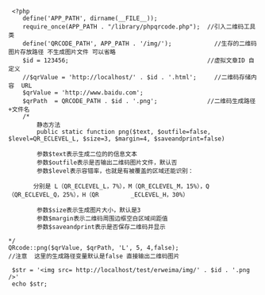      <?php
        define('APP_PATH', dirname(__FILE__));
        require_once(APP_PATH . "/library/phpqrcode.php");  //引入二维码工具类
        define('QRCODE_PATH', APP_PATH . '/img/');            //生存的二维码图片存放路径 不生成图片文件 可以省略
        $id = 123456;                                       //虚拟文章ID 自定义
        //$qrValue = 'http://localhost/' . $id . '.html';     //二维码存储内容  URL
        $qrValue = 'http://www.baidu.com';
        $qrPath  = QRCODE_PATH . $id . '.png';              //二维码生成路径+文件名
        /*
            静态方法
            public static function png($text, $outfile=false, $level=QR_ECLEVEL_L, $size=3, $margin=4, $saveandprint=false)
            
            参数$text表示生成二位的的信息文本
            参数$outfile表示是否输出二维码图片文件，默认否
            参数$level表示容错率，也就是有被覆盖的区域还能识别：
        
           分别是 L（QR_ECLEVEL_L，7%），M（QR_ECLEVEL_M，15%），Q（QR_ECLEVEL_Q，25%），H（QR         _ECLEVEL_H，30%）
            
            参数$size表示生成图片大小，默认是3
            参数$margin表示二维码周围边框空白区域间距值
            参数$saveandprint表示是否保存二维码并显示
    
    */
    QRcode::png($qrValue, $qrPath, 'L', 5, 4,false);     
    //注意  这里的生成路径变量默认是false 直接输出二维码图片
    
     $str = '<img src= http://localhost/test/erweima/img/' . $id . '.png />'   
     echo $str;

